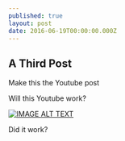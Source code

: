 ```yaml
---
published: true
layout: post
date: 2016-06-19T00:00:00.000Z
---
```

## A Third Post

Make this the Youtube post

Will this Youtube work?

[![IMAGE ALT TEXT](http://img.youtube.com/vi/VDtKyPzZWQM/0.jpg)](http://www.youtube.com/watch?v=VDtKyPzZWQM "Doug Casey: 'We are living in the middle of the biggest bubble in history'")

Did it work?
